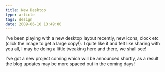 ```yaml
---
title: New Desktop
type: article
tags: design
date: 2009-06-10 13:49:00
---
```


I've been playing with a new desktop layout recently, new icons, clock etc (click the image to get a large copy!). I quite like it and felt like sharing with you all, I may be doing a little tweaking here and there, we shall see!

I've got a new project coming which will be announced shortly, as a result the blog updates may be more spaced out in the coming days!
